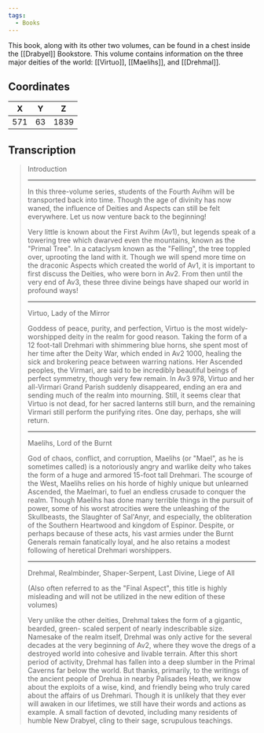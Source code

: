 ```yaml
---
tags:
  - Books
---
```


This book, along with its other two volumes, can be found in a chest inside the [[Drabyel]] Bookstore. This volume contains information on the three major deities of the world: [[Virtuo]], [[Maelihs]], and [[Drehmal]].

## Coordinates
| **X** | **Y** | **Z** |
| :---: | :---: | :---: |
|  571  |  63   | 1839  |

## Transcription
> Introduction
> ***
> In this three-volume series, students of the Fourth Avihm will be transported back into time. Though the age of divinity has now waned, the influence of Deities and Aspects can still be felt everywhere. Let us now venture back to the beginning!
>
> Very little is known about the First Avihm (Av1), but legends speak of a towering tree which dwarved even the mountains, known as the "Primal Tree". In a cataclysm known as the "Felling", the tree toppled over, uprooting the land with it. Though we will spend more time on the draconic Aspects which created the world of Av1, it is important to first discuss the Deities, who were born in Av2. From then until the very end of Av3, these three divine beings have shaped our world in profound ways!
> ***
> Virtuo, Lady of the Mirror
>
> Goddess of peace, purity, and perfection, Virtuo is the most widely-worshipped deity in the realm for good reason. Taking the form of a 12 foot-tall Drehmari with shimmering blue horns, she spent most of her time after the Deity War, which ended in Av2 1000, healing the sick and brokering peace between warring nations. Her Ascended peoples, the Virmari, are said to be incredibly beautiful beings of perfect symmetry, though very few remain. In Av3 978, Virtuo and her all-Virmari Grand Parish suddenly disappeared, ending an era and sending much of the realm into mourning. Still, it seems clear that Virtuo is not dead, for her sacred lanterns still burn, and the remaining Virmari still perform the purifying rites. One day, perhaps, she will return.
> ***
> Maelihs, Lord of the Burnt
>
> God of chaos, conflict, and corruption, Maelihs (or "Mael", as he is sometimes called) is a notoriously angry and warlike deity who takes the form of a huge and armored 15-foot tall Drehmari. The scourge of the West, Maelihs relies on his horde of highly unique but unlearned Ascended, the Maelmari, to fuel an endless crusade to conquer the realm. Though Maelihs has done many terrible things in the pursuit of power, some of his worst atrocities were the unleashing of the Skullbeasts, the Slaughter of Sal'Anyr, and especially, the obliteration of the Southern Heartwood and kingdom of Espinor. Despite, or perhaps because of these acts, his vast armies under the Burnt Generals remain fanatically loyal, and he also retains a modest following of heretical Drehmari worshippers.
> ***
> Drehmal, Realmbinder, Shaper-Serpent, Last Divine, Liege of All
>
> (Also often referred to as the "Final Aspect", this title is highly misleading and will not be utilized in the new edition of these volumes)
>
> Very unlike the other deities, Drehmal takes the form of a gigantic, bearded, green- scaled serpent of nearly indescribable size. Namesake of the realm itself, Drehmal was only active for the several decades at the very beginning of Av2, where they wove the dregs of a destroyed world into cohesive and livable terrain. After this short period of activity, Drehmal has fallen into a deep slumber in the Primal Caverns far below the world. But thanks, primarily, to the writings of the ancient people of Drehua in nearby Palisades Heath, we know about the exploits of a wise, kind, and friendly being who truly cared about the affairs of us Drehmari. Though it is unlikely that they ever will awaken in our lifetimes, we still have their words and actions as example. A small faction of devoted, including many residents of humble New Drabyel, cling to their sage, scrupulous teachings.




